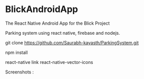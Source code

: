 # BlickAndroidApp
The React Native Android App for the Blick Project

Parking system using react native, firebase and nodejs.

git clone https://github.com/Saurabh-kayasth/ParkingSystem.git

npm install

react-native link react-native-vector-icons

Screenshots :


